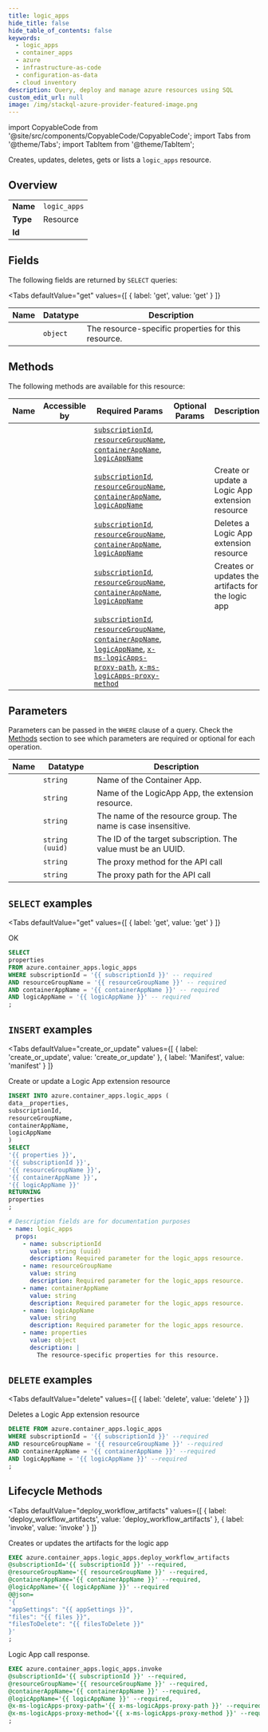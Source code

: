 ```yaml
--- 
title: logic_apps
hide_title: false
hide_table_of_contents: false
keywords:
  - logic_apps
  - container_apps
  - azure
  - infrastructure-as-code
  - configuration-as-data
  - cloud inventory
description: Query, deploy and manage azure resources using SQL
custom_edit_url: null
image: /img/stackql-azure-provider-featured-image.png
---
```


import CopyableCode from '@site/src/components/CopyableCode/CopyableCode';
import Tabs from '@theme/Tabs';
import TabItem from '@theme/TabItem';

Creates, updates, deletes, gets or lists a <code>logic_apps</code> resource.

## Overview
<table><tbody>
<tr><td><b>Name</b></td><td><code>logic_apps</code></td></tr>
<tr><td><b>Type</b></td><td>Resource</td></tr>
<tr><td><b>Id</b></td><td><CopyableCode code="azure.container_apps.logic_apps" /></td></tr>
</tbody></table>

## Fields

The following fields are returned by `SELECT` queries:

<Tabs
    defaultValue="get"
    values={[
        { label: 'get', value: 'get' }
    ]}
>
<TabItem value="get">

<table>
<thead>
    <tr>
    <th>Name</th>
    <th>Datatype</th>
    <th>Description</th>
    </tr>
</thead>
<tbody>
<tr>
    <td><CopyableCode code="properties" /></td>
    <td><code>object</code></td>
    <td>The resource-specific properties for this resource.</td>
</tr>
</tbody>
</table>
</TabItem>
</Tabs>

## Methods

The following methods are available for this resource:

<table>
<thead>
    <tr>
    <th>Name</th>
    <th>Accessible by</th>
    <th>Required Params</th>
    <th>Optional Params</th>
    <th>Description</th>
    </tr>
</thead>
<tbody>
<tr>
    <td><a href="#get"><CopyableCode code="get" /></a></td>
    <td><CopyableCode code="select" /></td>
    <td><a href="#parameter-subscriptionId"><code>subscriptionId</code></a>, <a href="#parameter-resourceGroupName"><code>resourceGroupName</code></a>, <a href="#parameter-containerAppName"><code>containerAppName</code></a>, <a href="#parameter-logicAppName"><code>logicAppName</code></a></td>
    <td></td>
    <td></td>
</tr>
<tr>
    <td><a href="#create_or_update"><CopyableCode code="create_or_update" /></a></td>
    <td><CopyableCode code="insert" /></td>
    <td><a href="#parameter-subscriptionId"><code>subscriptionId</code></a>, <a href="#parameter-resourceGroupName"><code>resourceGroupName</code></a>, <a href="#parameter-containerAppName"><code>containerAppName</code></a>, <a href="#parameter-logicAppName"><code>logicAppName</code></a></td>
    <td></td>
    <td>Create or update a Logic App extension resource</td>
</tr>
<tr>
    <td><a href="#delete"><CopyableCode code="delete" /></a></td>
    <td><CopyableCode code="delete" /></td>
    <td><a href="#parameter-subscriptionId"><code>subscriptionId</code></a>, <a href="#parameter-resourceGroupName"><code>resourceGroupName</code></a>, <a href="#parameter-containerAppName"><code>containerAppName</code></a>, <a href="#parameter-logicAppName"><code>logicAppName</code></a></td>
    <td></td>
    <td>Deletes a Logic App extension resource</td>
</tr>
<tr>
    <td><a href="#deploy_workflow_artifacts"><CopyableCode code="deploy_workflow_artifacts" /></a></td>
    <td><CopyableCode code="exec" /></td>
    <td><a href="#parameter-subscriptionId"><code>subscriptionId</code></a>, <a href="#parameter-resourceGroupName"><code>resourceGroupName</code></a>, <a href="#parameter-containerAppName"><code>containerAppName</code></a>, <a href="#parameter-logicAppName"><code>logicAppName</code></a></td>
    <td></td>
    <td>Creates or updates the artifacts for the logic app</td>
</tr>
<tr>
    <td><a href="#invoke"><CopyableCode code="invoke" /></a></td>
    <td><CopyableCode code="exec" /></td>
    <td><a href="#parameter-subscriptionId"><code>subscriptionId</code></a>, <a href="#parameter-resourceGroupName"><code>resourceGroupName</code></a>, <a href="#parameter-containerAppName"><code>containerAppName</code></a>, <a href="#parameter-logicAppName"><code>logicAppName</code></a>, <a href="#parameter-x-ms-logicApps-proxy-path"><code>x-ms-logicApps-proxy-path</code></a>, <a href="#parameter-x-ms-logicApps-proxy-method"><code>x-ms-logicApps-proxy-method</code></a></td>
    <td></td>
    <td></td>
</tr>
</tbody>
</table>

## Parameters

Parameters can be passed in the `WHERE` clause of a query. Check the [Methods](#methods) section to see which parameters are required or optional for each operation.

<table>
<thead>
    <tr>
    <th>Name</th>
    <th>Datatype</th>
    <th>Description</th>
    </tr>
</thead>
<tbody>
<tr id="parameter-containerAppName">
    <td><CopyableCode code="containerAppName" /></td>
    <td><code>string</code></td>
    <td>Name of the Container App.</td>
</tr>
<tr id="parameter-logicAppName">
    <td><CopyableCode code="logicAppName" /></td>
    <td><code>string</code></td>
    <td>Name of the LogicApp App, the extension resource.</td>
</tr>
<tr id="parameter-resourceGroupName">
    <td><CopyableCode code="resourceGroupName" /></td>
    <td><code>string</code></td>
    <td>The name of the resource group. The name is case insensitive.</td>
</tr>
<tr id="parameter-subscriptionId">
    <td><CopyableCode code="subscriptionId" /></td>
    <td><code>string (uuid)</code></td>
    <td>The ID of the target subscription. The value must be an UUID.</td>
</tr>
<tr id="parameter-x-ms-logicApps-proxy-method">
    <td><CopyableCode code="x-ms-logicApps-proxy-method" /></td>
    <td><code>string</code></td>
    <td>The proxy method for the API call</td>
</tr>
<tr id="parameter-x-ms-logicApps-proxy-path">
    <td><CopyableCode code="x-ms-logicApps-proxy-path" /></td>
    <td><code>string</code></td>
    <td>The proxy path for the API call</td>
</tr>
</tbody>
</table>

## `SELECT` examples

<Tabs
    defaultValue="get"
    values={[
        { label: 'get', value: 'get' }
    ]}
>
<TabItem value="get">

OK

```sql
SELECT
properties
FROM azure.container_apps.logic_apps
WHERE subscriptionId = '{{ subscriptionId }}' -- required
AND resourceGroupName = '{{ resourceGroupName }}' -- required
AND containerAppName = '{{ containerAppName }}' -- required
AND logicAppName = '{{ logicAppName }}' -- required
;
```
</TabItem>
</Tabs>


## `INSERT` examples

<Tabs
    defaultValue="create_or_update"
    values={[
        { label: 'create_or_update', value: 'create_or_update' },
        { label: 'Manifest', value: 'manifest' }
    ]}
>
<TabItem value="create_or_update">

Create or update a Logic App extension resource

```sql
INSERT INTO azure.container_apps.logic_apps (
data__properties,
subscriptionId,
resourceGroupName,
containerAppName,
logicAppName
)
SELECT 
'{{ properties }}',
'{{ subscriptionId }}',
'{{ resourceGroupName }}',
'{{ containerAppName }}',
'{{ logicAppName }}'
RETURNING
properties
;
```
</TabItem>
<TabItem value="manifest">

```yaml
# Description fields are for documentation purposes
- name: logic_apps
  props:
    - name: subscriptionId
      value: string (uuid)
      description: Required parameter for the logic_apps resource.
    - name: resourceGroupName
      value: string
      description: Required parameter for the logic_apps resource.
    - name: containerAppName
      value: string
      description: Required parameter for the logic_apps resource.
    - name: logicAppName
      value: string
      description: Required parameter for the logic_apps resource.
    - name: properties
      value: object
      description: |
        The resource-specific properties for this resource.
```
</TabItem>
</Tabs>


## `DELETE` examples

<Tabs
    defaultValue="delete"
    values={[
        { label: 'delete', value: 'delete' }
    ]}
>
<TabItem value="delete">

Deletes a Logic App extension resource

```sql
DELETE FROM azure.container_apps.logic_apps
WHERE subscriptionId = '{{ subscriptionId }}' --required
AND resourceGroupName = '{{ resourceGroupName }}' --required
AND containerAppName = '{{ containerAppName }}' --required
AND logicAppName = '{{ logicAppName }}' --required
;
```
</TabItem>
</Tabs>


## Lifecycle Methods

<Tabs
    defaultValue="deploy_workflow_artifacts"
    values={[
        { label: 'deploy_workflow_artifacts', value: 'deploy_workflow_artifacts' },
        { label: 'invoke', value: 'invoke' }
    ]}
>
<TabItem value="deploy_workflow_artifacts">

Creates or updates the artifacts for the logic app

```sql
EXEC azure.container_apps.logic_apps.deploy_workflow_artifacts 
@subscriptionId='{{ subscriptionId }}' --required, 
@resourceGroupName='{{ resourceGroupName }}' --required, 
@containerAppName='{{ containerAppName }}' --required, 
@logicAppName='{{ logicAppName }}' --required 
@@json=
'{
"appSettings": "{{ appSettings }}", 
"files": "{{ files }}", 
"filesToDelete": "{{ filesToDelete }}"
}'
;
```
</TabItem>
<TabItem value="invoke">

Logic App call response.

```sql
EXEC azure.container_apps.logic_apps.invoke 
@subscriptionId='{{ subscriptionId }}' --required, 
@resourceGroupName='{{ resourceGroupName }}' --required, 
@containerAppName='{{ containerAppName }}' --required, 
@logicAppName='{{ logicAppName }}' --required, 
@x-ms-logicApps-proxy-path='{{ x-ms-logicApps-proxy-path }}' --required, 
@x-ms-logicApps-proxy-method='{{ x-ms-logicApps-proxy-method }}' --required
;
```
</TabItem>
</Tabs>
